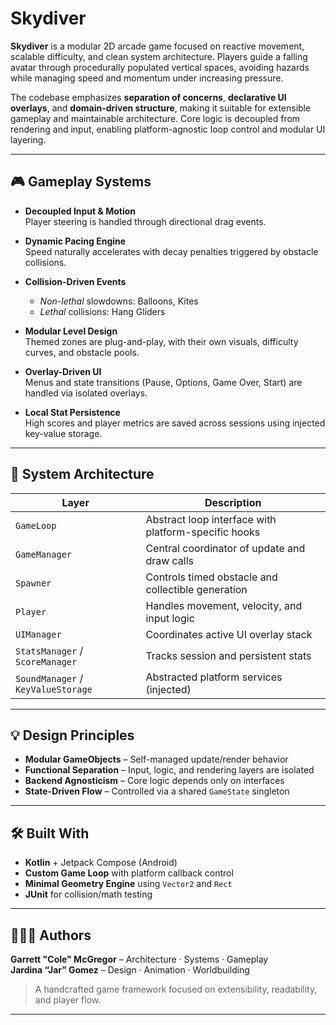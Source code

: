# Skydiver

**Skydiver** is a modular 2D arcade game focused on reactive movement, scalable difficulty, and clean system architecture. Players guide a falling avatar through procedurally populated vertical spaces, avoiding hazards while managing speed and momentum under increasing pressure.

The codebase emphasizes **separation of concerns**, **declarative UI overlays**, and **domain-driven structure**, making it suitable for extensible gameplay and maintainable architecture. Core logic is decoupled from rendering and input, enabling platform-agnostic loop control and modular UI layering.

---

## 🎮 Gameplay Systems

- **Decoupled Input & Motion**  
  Player steering is handled through directional drag events.
  
- **Dynamic Pacing Engine**  
  Speed naturally accelerates with decay penalties triggered by obstacle collisions.

- **Collision-Driven Events**  
  - *Non-lethal* slowdowns: Balloons, Kites  
  - *Lethal* collisions: Hang Gliders

- **Modular Level Design**  
  Themed zones are plug-and-play, with their own visuals, difficulty curves, and obstacle pools.

- **Overlay-Driven UI**  
  Menus and state transitions (Pause, Options, Game Over, Start) are handled via isolated overlays.

- **Local Stat Persistence**  
  High scores and player metrics are saved across sessions using injected key-value storage.

---

## 🧱 System Architecture

| Layer                     | Description                                               |
|--------------------------|-----------------------------------------------------------|
| `GameLoop`               | Abstract loop interface with platform-specific hooks      |
| `GameManager`            | Central coordinator of update and draw calls              |
| `Spawner`                | Controls timed obstacle and collectible generation        |
| `Player`                 | Handles movement, velocity, and input logic               |
| `UIManager`              | Coordinates active UI overlay stack                       |
| `StatsManager` / `ScoreManager` | Tracks session and persistent stats               |
| `SoundManager` / `KeyValueStorage` | Abstracted platform services (injected)      |

---

## 💡 Design Principles

- **Modular GameObjects** – Self-managed update/render behavior  
- **Functional Separation** – Input, logic, and rendering layers are isolated  
- **Backend Agnosticism** – Core logic depends only on interfaces  
- **State-Driven Flow** – Controlled via a shared `GameState` singleton  

---

## 🛠️ Built With

- **Kotlin** + Jetpack Compose (Android)
- **Custom Game Loop** with platform callback control
- **Minimal Geometry Engine** using `Vector2` and `Rect`
- **JUnit** for collision/math testing

---

## 🧑‍🤝‍🧑 Authors

**Garrett "Cole" McGregor** – Architecture · Systems · Gameplay  
**Jardina “Jar” Gomez** – Design · Animation · Worldbuilding

> A handcrafted game framework focused on extensibility, readability, and player flow.

---
